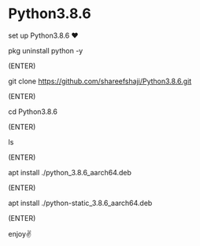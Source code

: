 # Python3.8.6
set up Python3.8.6 ❤

pkg uninstall python -y

(ENTER)

git clone https://github.com/shareefshaji/Python3.8.6.git

(ENTER)

cd Python3.8.6

(ENTER)

ls

(ENTER)

apt install ./python_3.8.6_aarch64.deb

(ENTER)

apt install ./python-static_3.8.6_aarch64.deb

(ENTER)


enjoy✌
